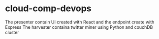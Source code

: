 # cloud-comp-devops

The presenter contain UI created with React and the endpoint create with Express
The harvester containa twitter miner using Python and couchDB cluster
